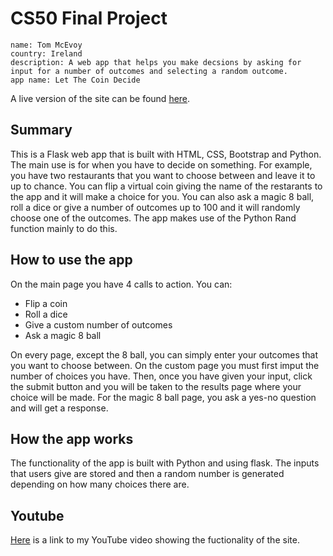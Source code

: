 
# CS50 Final Project

    name: Tom McEvoy
    country: Ireland
    description: A web app that helps you make decsions by asking for input for a number of outcomes and selecting a random outcome.
    app name: Let The Coin Decide

A live version of the site can be found [here](https://let-the-coin-decide.herokuapp.com/).

## Summary

This is a Flask web app that is built with HTML, CSS, Bootstrap and Python.
The main use is for when you have to decide on something.
For example, you have two restaurants that you want to choose between and leave it to up to chance.
You can flip a virtual coin giving
the name of the restarants to the app and it will make a choice for you.
You can also ask a magic 8 ball, roll a dice or give a number of outcomes up to 100 and it will randomly choose one of the outcomes.
The app makes use of the Python Rand function mainly to do this.

## How to use the app

On the main page you have 4 calls to action. You can:
* Flip a coin
* Roll a dice
* Give a custom number of outcomes
* Ask a magic 8 ball

On every page, except the 8 ball, you can simply enter your outcomes that you want to choose between.
On the custom page you must first imput the number of choices you have.
Then, once you have given your input, click the submit button and you will be taken to the results page where your choice will be made.
For the magic 8 ball page, you ask a yes-no question and will get a response.

## How the app works

The functionality of the app is built with Python and using flask.
The inputs that users give are stored and then a random number is generated depending on how many choices there are.

## Youtube

[Here](https://www.youtube.com/watch?v=PC84HCg_cYQ&feature=youtu.be&ab_channel=TomMcEvoy) is a link to my YouTube video showing the fuctionality of the site.


